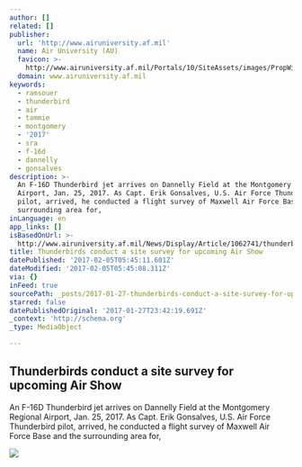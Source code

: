 ```yaml
---
author: []
related: []
publisher:
  url: 'http://www.airuniversity.af.mil'
  name: Air University (AU)
  favicon: >-
    http://www.airuniversity.af.mil/Portals/10/SiteAssets/images/PropWings.ico?ver=2016-05-29-230744-107
  domain: www.airuniversity.af.mil
keywords:
  - ramsouer
  - thunderbird
  - air
  - tammie
  - montgomery
  - '2017'
  - sra
  - f-16d
  - dannelly
  - gonsalves
description: >-
  An F-16D Thunderbird jet arrives on Dannelly Field at the Montgomery Regional
  Airport, Jan. 25, 2017. As Capt. Erik Gonsalves, U.S. Air Force Thunderbird
  pilot, arrived, he conducted a flight survey of Maxwell Air Force Base and the
  surrounding area for,
inLanguage: en
app_links: []
isBasedOnUrl: >-
  http://www.airuniversity.af.mil/News/Display/Article/1062741/thunderbirds-conduct-a-site-survey-for-upcoming-air-show/
title: Thunderbirds conduct a site survey for upcoming Air Show
datePublished: '2017-02-05T05:45:11.601Z'
dateModified: '2017-02-05T05:45:08.311Z'
via: {}
inFeed: true
sourcePath: _posts/2017-01-27-thunderbirds-conduct-a-site-survey-for-upcoming-air-show.md
starred: false
datePublishedOriginal: '2017-01-27T23:42:19.691Z'
_context: 'http://schema.org'
_type: MediaObject

---
```

<article style=""><h1>Thunderbirds conduct a site survey for upcoming Air Show</h1><p>An F-16D Thunderbird jet arrives on Dannelly Field at the Montgomery Regional Airport, Jan. 25, 2017. As Capt. Erik Gonsalves, U.S. Air Force Thunderbird pilot, arrived, he conducted a flight survey of Maxwell Air Force Base and the surrounding area for,</p><img src="https://media.defense.gov/2017/Jan/27/2001691586/670/394/0/170125-F-WV722-238.JPG" /></article>